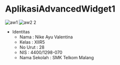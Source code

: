 # AplikasiAdvancedWidget1

![aw1](https://cloud.githubusercontent.com/assets/22790133/20144006/bf76b4ae-a6cd-11e6-9efc-12b10d8cd213.jpeg)
![aw2 2](https://cloud.githubusercontent.com/assets/22790133/20144004/bf7221a0-a6cd-11e6-8609-9126fbb9224a.jpeg)

* Identitas 
  - Nama : Nike Ayu Valentina
  - Kelas : XIIR5
  - No Urut : 28
  - NIS : 4400/1298-070
  - Nama Sekolah : SMK Telkom Malang
